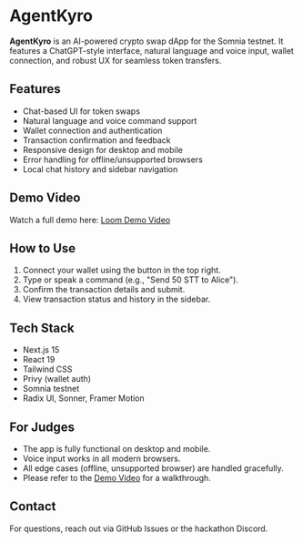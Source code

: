 # AgentKyro

**AgentKyro** is an AI-powered crypto swap dApp for the Somnia testnet. It features a ChatGPT-style interface, natural language and voice input, wallet connection, and robust UX for seamless token transfers.

## Features

- Chat-based UI for token swaps
- Natural language and voice command support
- Wallet connection and authentication
- Transaction confirmation and feedback
- Responsive design for desktop and mobile
- Error handling for offline/unsupported browsers
- Local chat history and sidebar navigation

## Demo Video

Watch a full demo here: [Loom Demo Video](https://www.loom.com/share/aabf4d44adc94fcfb8c1ebf3d33d5044?sid=2294e122-09e7-437d-8c05-d95cc3b590a9)

## How to Use

1. Connect your wallet using the button in the top right.
2. Type or speak a command (e.g., "Send 50 STT to Alice").
3. Confirm the transaction details and submit.
4. View transaction status and history in the sidebar.

## Tech Stack

- Next.js 15
- React 19
- Tailwind CSS
- Privy (wallet auth)
- Somnia testnet
- Radix UI, Sonner, Framer Motion

## For Judges

- The app is fully functional on desktop and mobile.
- Voice input works in all modern browsers.
- All edge cases (offline, unsupported browser) are handled gracefully.
- Please refer to the [Demo Video](https://www.loom.com/share/aabf4d44adc94fcfb8c1ebf3d33d5044?sid=2294e122-09e7-437d-8c05-d95cc3b590a9) for a walkthrough.

## Contact

For questions, reach out via GitHub Issues or the hackathon Discord.
